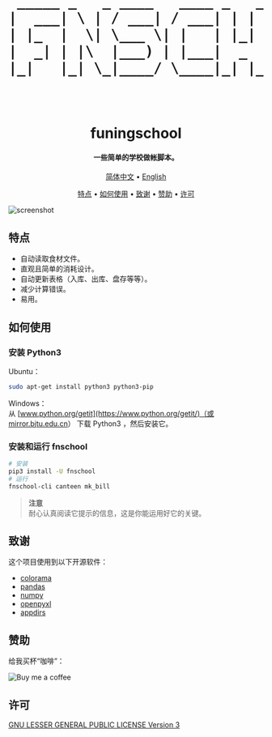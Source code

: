 
<h1 align="center">
  <br>
  
  <pre> _____ _   _ ____   ____ _   _  ___   ___  _     
|  ___| \ | / ___| / ___| | | |/ _ \ / _ \| |    
| |_  |  \| \___ \| |   | |_| | | | | | | | |    
|  _| | |\  |___) | |___|  _  | |_| | |_| | |___ 
|_|   |_| \_|____/ \____|_| |_|\___/ \___/|_____|
                                                 
</pre>

  <br>
  funingschool
  <br>
</h1>

<h4 align="center"> 一些简单的学校做帐脚本。 </h4>

<p align="center">
  <a href="https://gitee.com/larryw3i/funingschool/blob/master/Documentation/README.zh_CN.md">简体中文</a> •
  <a href="https://gitee.com/larryw3i/funingschool/blob/master/README.md">English</a>
</p>

<p align="center">
  <a href="#特点">特点</a> •
  <a href="#如何使用">如何使用</a> •
  <a href="#致谢">致谢</a> •
  <a href="#赞助">赞助</a> •
  <a href="#许可">许可</a>
</p>

![screenshot](https://gitee.com/larryw3i/funingschool/raw/master/Documentation/images/de61adde-f8cc-11ee-ae9d-ff2db36858da.png)

## 特点

* 自动读取食材文件。  
* 直观且简单的消耗设计。  
* 自动更新表格（入库、出库、盘存等等）。  
* 减少计算错误。  
* 易用。  

## 如何使用

### 安装 Python3  

Ubuntu：  
```bash
sudo apt-get install python3 python3-pip
```
Windows：  
从 [www.python.org/getit](https://www.python.org/getit/)（或 [mirror.bjtu.edu.cn](https://mirror.bjtu.edu.cn/python/)） 下载 Python3 ，然后安装它。  

### 安装和运行 fnschool   
```bash
# 安装
pip3 install -U fnschool
# 运行
fnschool-cli canteen mk_bill
```

> **注意**  
> 耐心认真阅读它提示的信息，这是你能运用好它的关键。  


## 致谢

这个项目使用到以下开源软件：

- [colorama](https://github.com/tartley/colorama)  
- [pandas](https://pandas.pydata.org/)  
- [numpy](https://numpy.org/)  
- [openpyxl](https://openpyxl.readthedocs.io/)  
- [appdirs](http://github.com/ActiveState/appdirs)  


## 赞助

给我买杯“咖啡”：   

![Buy me a coffee](https://gitee.com/larryw3i/funingschool/raw/master/Documentation/images/9237879a-f8d5-11ee-8411-23057db0a773.jpeg)

## 许可  

[GNU LESSER GENERAL PUBLIC LICENSE Version 3](https://gitee.com/larryw3i/funingschool/blob/master/LICENSE)




